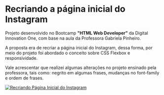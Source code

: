 # Recriando a página inicial do Instagram

Projeto desenvolvido no Bootcamp **"HTML Web Developer"** da Digital Innovation One, com base na aula da Professora Gabriela Pinheiro. 

A proposta era de recriar a página inicial do Instagram, dessa forma, por meio do projeto foi abordado o conceito sobre CSS Flexbox e responsividade. 

Vale acrescentar que realizei algumas alterações no projeto ensinado pela professora, tais como: negrito em algumas frases,  mudanças no font-family e ordem de frases. 


[![Recriando Página Inicial do Instagram](https://i.imgur.com/MfhR7sG.png "Recriando Página Inicial do Instagram")](https://i.imgur.com/MfhR7sG.png "Recriando Página Inicial do Instagram")
